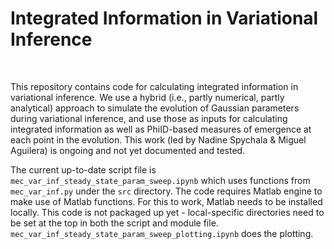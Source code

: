 # Integrated Information in Variational Inference
&nbsp;

This repository contains code for calculating integrated information in variational inference. We use a hybrid (i.e., partly numerical, partly analytical) approach to simulate the evolution of Gaussian parameters during variational inference, and use those as inputs for calculating integrated information as well as PhiID-based measures of emergence at each point in the evolution. This work (led by Nadine Spychala & Miguel Aguilera) is ongoing and not yet documented and tested.

The current up-to-date script file is `mec_var_inf_steady_state_param_sweep.ipynb` which uses functions from `mec_var_inf.py` under the `src` directory. The code requires Matlab engine to make use of Matlab functions. For this to work, Matlab needs to be installed locally. This code is not packaged up yet - local-specific directories need to be set at the top in both the script and module file. `mec_var_inf_steady_state_param_sweep_plotting.ipynb` does the plotting. 
